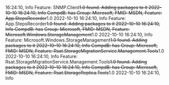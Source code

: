 16:24:10, Info                         Feature: SNMP.Client~~1.0 found. Adding packages to it
2022-10-10 16:24:10, Info                         CompdB: has Group: Microsoft, FMID: MSDN, Feature: App.StepsRecorder~~1.0
2022-10-10 16:24:10, Info                         Feature: App.StepsRecorder~~1.0 found. Adding packages to it
2022-10-10 16:24:10, Info                         CompdB: has Group: Microsoft, FMID: MSDN, Feature: Microsoft.Windows.StorageManagement~~1.0
2022-10-10 16:24:10, Info                         Feature: Microsoft.Windows.StorageManagement~~1.0 found. Adding packages to it
2022-10-10 16:24:10, Info                         CompdB: has Group: Microsoft, FMID: MSDN, Feature: Rsat.StorageMigrationService.Management.Tools~~1.0
2022-10-10 16:24:10, Info                         Feature: Rsat.StorageMigrationService.Management.Tools~~1.0 found. Adding packages to it
2022-10-10 16:24:10, Info                         CompdB: has Group: Microsoft, FMID: MSDN, Feature: Rsat.StorageReplica.Tools~~1.0
2022-10-10 16:24:10, Info                     